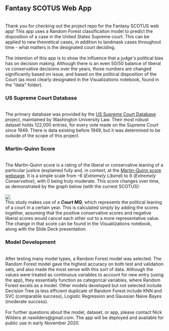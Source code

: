 <h2>Fantasy SCOTUS Web App</h2>
<br>
Thank you for checking out the project repo for the Fantasy SCOTUS web app! This app uses a Random Forest classificaiton model to predict the disposition of a case in the United States Supreme court. This can be applied to new theoretical cases, in addition to landmask cases throughout time - what matters is the designated court deciding.
<br>
<br>
The intention of this app is to show the influence that a judge's political bias has on decision making. Although there is an even 50/50 balance of liberal vs conservative decisions over the years, those numbers are changed significantly based on issue, and based on the political disposition of the Court (as most clearly designated in the Visualizations notebook, found in the "data" folder).
<br>
<h3>US Supreme Court Database</h3>
<br>
The primary database was provided by the <a href='http://scdb.wustl.edu/'>US Supreme Court Database</a> project, maintained by Washington University Law. Their most robust dataset holds 122,000 entries, for every vote made on the Supreme Court since 1949. There is data existing before 1949, but it was determined to be outside of the scope of this project. 
<h3>Martin-Quinn Score</h3>
<br>
The Martin-Quinn score is a rating of the liberal or conservative leaning of a particular justice (explained fully and, in context, at the <a href='https://mqscores.lsa.umich.edu/'>Martin-Quinn score webpage</a>. It is a simple scale from -6 (<i>Extremely Liberal</i>) to 6 (<i>Extremely Conservative</i>), with 0 being truly moderate. This score changes over time, as demonstrated by the graph below (with the current SCOTUS):<br>
<br>
<img src='https://i.ibb.co/2Pk3jz7/Current-SCOTUS.png'>
<br>
This study makes use of a <b><i>Court MQ</i></b>, which represents the political leaning of a court in a certain year. This is calculated simply by adding the scores together, assuming that the positive conservative scores and negative liberal scores would cancel each other out to a more representative value. The change in that score can be found in the Visualiizations notebook, along with the Slide Deck presentation.
<br>
<h3>Model Development</h3>
<br>
After testing many model types, a Random Forest model was selected. The Random Forest model gave the highest accuracy on both test and validation sets, and also made the most sense with this sort of data. Although the values were treated as continuous variables to account for new entry (using the app), they essentially function as categorical variables, where Random Forest excels as a model. Other models developed but not selected include Decision Tree (a less efficient duplicate of Random Forest include KNN and SVC (comparable success), Logistic Regression and Gaussian Naive Bayes (moderate success). 
<br>
<br>
For further questions about the model, dataset, or app, please contact Nick Wilders at nawilders@gmail.com. The app will be deployed and available for public use in early November 2020. 
